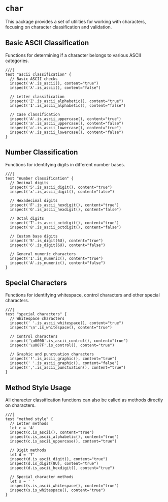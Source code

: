 # `char`

This package provides a set of utilities for working with characters, focusing on character classification and validation.

## Basic ASCII Classification

Functions for determining if a character belongs to various ASCII categories.

```moonbit
///|
test "ascii classification" {
  // Basic ASCII checks
  inspect('A'.is_ascii(), content="true")
  inspect('λ'.is_ascii(), content="false")

  // Letter classification
  inspect('Z'.is_ascii_alphabetic(), content="true")
  inspect('1'.is_ascii_alphabetic(), content="false")

  // Case classification
  inspect('A'.is_ascii_uppercase(), content="true")
  inspect('a'.is_ascii_uppercase(), content="false")
  inspect('a'.is_ascii_lowercase(), content="true")
  inspect('A'.is_ascii_lowercase(), content="false")
}
```

## Number Classification

Functions for identifying digits in different number bases.

```moonbit
///|
test "number classification" {
  // Decimal digits
  inspect('5'.is_ascii_digit(), content="true")
  inspect('x'.is_ascii_digit(), content="false")

  // Hexadecimal digits
  inspect('F'.is_ascii_hexdigit(), content="true")
  inspect('G'.is_ascii_hexdigit(), content="false")

  // Octal digits
  inspect('7'.is_ascii_octdigit(), content="true")
  inspect('8'.is_ascii_octdigit(), content="false")

  // Custom base digits
  inspect('5'.is_digit(6U), content="true")
  inspect('6'.is_digit(6U), content="false")

  // General numeric characters
  inspect('1'.is_numeric(), content="true")
  inspect('A'.is_numeric(), content="false")
}
```

## Special Characters

Functions for identifying whitespace, control characters and other special characters.

```moonbit
///|
test "special characters" {
  // Whitespace characters
  inspect(' '.is_ascii_whitespace(), content="true")
  inspect('\n'.is_whitespace(), content="true")

  // Control characters
  inspect('\u0000'.is_ascii_control(), content="true")
  inspect('\u007F'.is_control(), content="true")

  // Graphic and punctuation characters
  inspect('!'.is_ascii_graphic(), content="true")
  inspect(' '.is_ascii_graphic(), content="false")
  inspect(','.is_ascii_punctuation(), content="true")
}
```

## Method Style Usage

All character classification functions can also be called as methods directly on characters.

```moonbit
///|
test "method style" {
  // Letter methods
  let c = 'A'
  inspect(c.is_ascii(), content="true")
  inspect(c.is_ascii_alphabetic(), content="true")
  inspect(c.is_ascii_uppercase(), content="true")

  // Digit methods
  let d = '7'
  inspect(d.is_ascii_digit(), content="true")
  inspect(d.is_digit(8U), content="true")
  inspect(d.is_ascii_hexdigit(), content="true")

  // Special character methods
  let s = ' '
  inspect(s.is_ascii_whitespace(), content="true")
  inspect(s.is_whitespace(), content="true")
}
```



